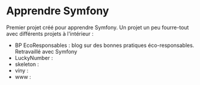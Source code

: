 # Apprendre Symfony
Premier projet créé pour apprendre Symfony. Un projet un peu fourre-tout avec différents projets à l'intérieur :
- BP EcoResponsables : blog sur des bonnes pratiques éco-responsables. Retravaillé avec Symfony
- LuckyNumber :
- skeleton :
- viny :
- www :
